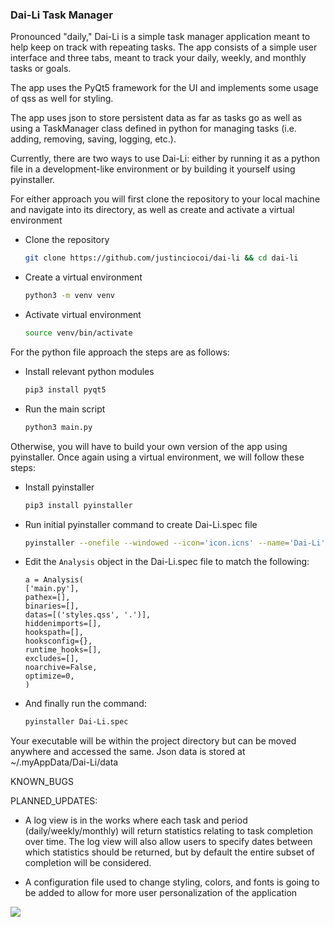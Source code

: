 ### Dai-Li Task Manager

Pronounced "daily," Dai-Li is a simple task manager application meant to help keep on track with repeating tasks. The app consists of a simple user interface and three tabs, meant to track your daily, weekly, and monthly tasks or goals.

The app uses the PyQt5 framework for the UI and implements some usage of qss as well for styling.

The app uses json to store persistent data as far as tasks go as well as using a TaskManager class defined in python for managing tasks (i.e. adding, removing, saving, logging, etc.).

Currently, there are two ways to use Dai-Li: either by running it as a python file in a development-like environment or by building it yourself using pyinstaller. 


For either approach you will first clone the repository to your local machine and navigate into its directory, as well as create and activate a virtual environment
- Clone the repository

    ```bash
    git clone https://github.com/justinciocoi/dai-li && cd dai-li
    ```

- Create a virtual environment
    ```bash
    python3 -m venv venv
    ```
- Activate virtual environment
    ```bash
    source venv/bin/activate
    ```

For the python file approach the steps are as follows:



- Install relevant python modules
    ```bash
    pip3 install pyqt5
    ```

- Run the main script
    ```bash
    python3 main.py
    ```

Otherwise, you will have to build your own version of the app using pyinstaller. Once again using a virtual environment, we will follow these steps:
- Install pyinstaller
    ```bash
    pip3 install pyinstaller
    ```

- Run initial pyinstaller command to create Dai-Li.spec file
    ```bash
    pyinstaller --onefile --windowed --icon='icon.icns' --name='Dai-Li' main.py
    ```

- Edit the `Analysis` object in the Dai-Li.spec file to match the following:
    ```spec
    a = Analysis(
    ['main.py'],
    pathex=[],
    binaries=[],
    datas=[('styles.qss', '.')],
    hiddenimports=[],
    hookspath=[],
    hooksconfig={},
    runtime_hooks=[],
    excludes=[],
    noarchive=False,
    optimize=0,
    )
    ```
    
- And finally run the command:
    ```bash
    pyinstaller Dai-Li.spec
    ```
Your executable will be within the project directory but can be moved anywhere and accessed the same. Json data is stored at ~/.myAppData/Dai-Li/data




KNOWN_BUGS

PLANNED_UPDATES:

- A log view is in the works where each task and period (daily/weekly/monthly) will return statistics relating to task completion over time. The log view will also allow users to specify dates between which statistics should be returned, but by default the entire subset of completion will be considered.

- A configuration file used to change styling, colors, and fonts is going to be added to allow for more user personalization of the application



![](https://imgur.com/a/V8ldi6J)

